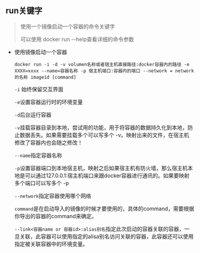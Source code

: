 ## run关键字

> 使用一个镜像启动一个容器的命令关键字
>
> 
>
> 可以使用 docker run --help查看详细的命令参数



- 使用镜像启动一个容器

  ```shell
  docker run -i -d -v volumen名称或者宿主机直接路径:docker容器内的路径 -e XXXX=xxxx --name=容器名称 -p 宿主机端口:容器内的端口 --network = network的名称 imageid [command]
  ```

  `-i` 始终保留交互界面

  `-e`设置容器运行时的环境变量

  `-d`后台运行容器

  `-v`挂载容器目录到本地，尝试用的功能，用于将容器的数据持久化到本地，防止数据丢失。如果需要挂载多个可以写多个 -v。映射出来的文件，在宿主机修改了容器内也会随之修改！

  `--name`指定容器名称

  `-p`设置容器端口到本地宿主机，映射之后如果宿主机有防火墙，那么宿主机本地是可以通过127.0.0.1:宿主机端口来跟docker容器进行通讯的。如果要映射多个端口可以写多个 -p

  `--network`指定容器使用哪个网络

  `command`是在启动导入的镜像的时候才要使用的，具体的command，需要根据你导出的容器的command来确定。

  `--link<容器name or 容器id>:alias别名`指定此次启动的容器关联的容器，一旦关联，此容器可以使用指定的alisa别名访问关联的容器，此容器还可以使用指定被关联容器中的环境变量。
  
  
  
  
  
  


